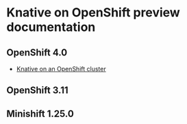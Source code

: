 # Knative on OpenShift preview documentation

## OpenShift 4.0
* [Knative on an OpenShift cluster](knative-OCP.md)

## OpenShift 3.11

## Minishift 1.25.0

